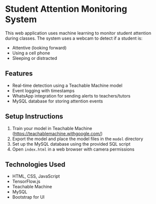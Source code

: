 # Student Attention Monitoring System

This web application uses machine learning to monitor student attention during classes. The system uses a webcam to detect if a student is:

- Attentive (looking forward)
- Using a cell phone
- Sleeping or distracted

## Features

- Real-time detection using a Teachable Machine model
- Event logging with timestamps
- WhatsApp integration for sending alerts to teachers/tutors
- MySQL database for storing attention events

## Setup Instructions

1. Train your model in Teachable Machine (https://teachablemachine.withgoogle.com/)
2. Export the model and place the model files in the `model` directory
3. Set up the MySQL database using the provided SQL script
4. Open `index.html` in a web browser with camera permissions

## Technologies Used

- HTML, CSS, JavaScript
- TensorFlow.js
- Teachable Machine
- MySQL
- Bootstrap for UI
